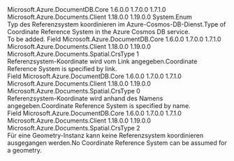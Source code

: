 <Type Name="CrsType" FullName="Microsoft.Azure.Documents.Spatial.CrsType">
  <TypeSignature Language="C#" Value="public enum CrsType" />
  <TypeSignature Language="ILAsm" Value=".class public auto ansi sealed CrsType extends System.Enum" />
  <TypeSignature Language="DocId" Value="T:Microsoft.Azure.Documents.Spatial.CrsType" />
  <TypeSignature Language="VB.NET" Value="Public Enum CrsType" />
  <TypeSignature Language="F#" Value="type CrsType = " />
  <AssemblyInfo>
    <AssemblyName>Microsoft.Azure.DocumentDB.Core</AssemblyName>
    <AssemblyVersion>1.6.0.0</AssemblyVersion>
    <AssemblyVersion>1.7.0.0</AssemblyVersion>
    <AssemblyVersion>1.7.1.0</AssemblyVersion>
  </AssemblyInfo>
  <AssemblyInfo>
    <AssemblyName>Microsoft.Azure.Documents.Client</AssemblyName>
    <AssemblyVersion>1.18.0.0</AssemblyVersion>
    <AssemblyVersion>1.19.0.0</AssemblyVersion>
  </AssemblyInfo>
  <Base>
    <BaseTypeName>System.Enum</BaseTypeName>
  </Base>
  <Docs>
    <summary>
            <span data-ttu-id="befde-101">Typ des Referenzsystem koordinieren im Azure-Cosmos-DB-Dienst.</span><span class="sxs-lookup"><span data-stu-id="befde-101">Type of Coordinate Reference System in the Azure Cosmos DB service.</span></span>
            </summary>
    <remarks>To be added.</remarks>
  </Docs>
  <Members>
    <Member MemberName="Linked">
      <MemberSignature Language="C#" Value="Linked" />
      <MemberSignature Language="ILAsm" Value=".field public static literal valuetype Microsoft.Azure.Documents.Spatial.CrsType Linked = int32(1)" />
      <MemberSignature Language="DocId" Value="F:Microsoft.Azure.Documents.Spatial.CrsType.Linked" />
      <MemberSignature Language="VB.NET" Value="Linked" />
      <MemberSignature Language="F#" Value="Linked = 1" Usage="Microsoft.Azure.Documents.Spatial.CrsType.Linked" />
      <MemberType>Field</MemberType>
      <AssemblyInfo>
        <AssemblyName>Microsoft.Azure.DocumentDB.Core</AssemblyName>
        <AssemblyVersion>1.6.0.0</AssemblyVersion>
        <AssemblyVersion>1.7.0.0</AssemblyVersion>
        <AssemblyVersion>1.7.1.0</AssemblyVersion>
      </AssemblyInfo>
      <AssemblyInfo>
        <AssemblyName>Microsoft.Azure.Documents.Client</AssemblyName>
        <AssemblyVersion>1.18.0.0</AssemblyVersion>
        <AssemblyVersion>1.19.0.0</AssemblyVersion>
      </AssemblyInfo>
      <ReturnValue>
        <ReturnType>Microsoft.Azure.Documents.Spatial.CrsType</ReturnType>
      </ReturnValue>
      <MemberValue>1</MemberValue>
      <Docs>
        <summary>
            <span data-ttu-id="befde-102">Referenzsystem-Koordinate wird vom Link angegeben.</span><span class="sxs-lookup"><span data-stu-id="befde-102">Coordinate Reference System is specified by link.</span></span>
            </summary>
      </Docs>
    </Member>
    <Member MemberName="Named">
      <MemberSignature Language="C#" Value="Named" />
      <MemberSignature Language="ILAsm" Value=".field public static literal valuetype Microsoft.Azure.Documents.Spatial.CrsType Named = int32(0)" />
      <MemberSignature Language="DocId" Value="F:Microsoft.Azure.Documents.Spatial.CrsType.Named" />
      <MemberSignature Language="VB.NET" Value="Named" />
      <MemberSignature Language="F#" Value="Named = 0" Usage="Microsoft.Azure.Documents.Spatial.CrsType.Named" />
      <MemberType>Field</MemberType>
      <AssemblyInfo>
        <AssemblyName>Microsoft.Azure.DocumentDB.Core</AssemblyName>
        <AssemblyVersion>1.6.0.0</AssemblyVersion>
        <AssemblyVersion>1.7.0.0</AssemblyVersion>
        <AssemblyVersion>1.7.1.0</AssemblyVersion>
      </AssemblyInfo>
      <AssemblyInfo>
        <AssemblyName>Microsoft.Azure.Documents.Client</AssemblyName>
        <AssemblyVersion>1.18.0.0</AssemblyVersion>
        <AssemblyVersion>1.19.0.0</AssemblyVersion>
      </AssemblyInfo>
      <ReturnValue>
        <ReturnType>Microsoft.Azure.Documents.Spatial.CrsType</ReturnType>
      </ReturnValue>
      <MemberValue>0</MemberValue>
      <Docs>
        <summary>
            <span data-ttu-id="befde-103">Referenzsystem-Koordinate wird anhand des Namens angegeben.</span><span class="sxs-lookup"><span data-stu-id="befde-103">Coordinate Reference System is specified by name.</span></span>
            </summary>
      </Docs>
    </Member>
    <Member MemberName="Unspecified">
      <MemberSignature Language="C#" Value="Unspecified" />
      <MemberSignature Language="ILAsm" Value=".field public static literal valuetype Microsoft.Azure.Documents.Spatial.CrsType Unspecified = int32(2)" />
      <MemberSignature Language="DocId" Value="F:Microsoft.Azure.Documents.Spatial.CrsType.Unspecified" />
      <MemberSignature Language="VB.NET" Value="Unspecified" />
      <MemberSignature Language="F#" Value="Unspecified = 2" Usage="Microsoft.Azure.Documents.Spatial.CrsType.Unspecified" />
      <MemberType>Field</MemberType>
      <AssemblyInfo>
        <AssemblyName>Microsoft.Azure.DocumentDB.Core</AssemblyName>
        <AssemblyVersion>1.6.0.0</AssemblyVersion>
        <AssemblyVersion>1.7.0.0</AssemblyVersion>
        <AssemblyVersion>1.7.1.0</AssemblyVersion>
      </AssemblyInfo>
      <AssemblyInfo>
        <AssemblyName>Microsoft.Azure.Documents.Client</AssemblyName>
        <AssemblyVersion>1.18.0.0</AssemblyVersion>
        <AssemblyVersion>1.19.0.0</AssemblyVersion>
      </AssemblyInfo>
      <ReturnValue>
        <ReturnType>Microsoft.Azure.Documents.Spatial.CrsType</ReturnType>
      </ReturnValue>
      <MemberValue>2</MemberValue>
      <Docs>
        <summary>
            <span data-ttu-id="befde-104">Für eine Geometry-Instanz kann keine Referenzsystem koordinieren ausgegangen werden.</span><span class="sxs-lookup"><span data-stu-id="befde-104">No Coordinate Reference System can be assumed for a geometry.</span></span>
            </summary>
      </Docs>
    </Member>
  </Members>
</Type>